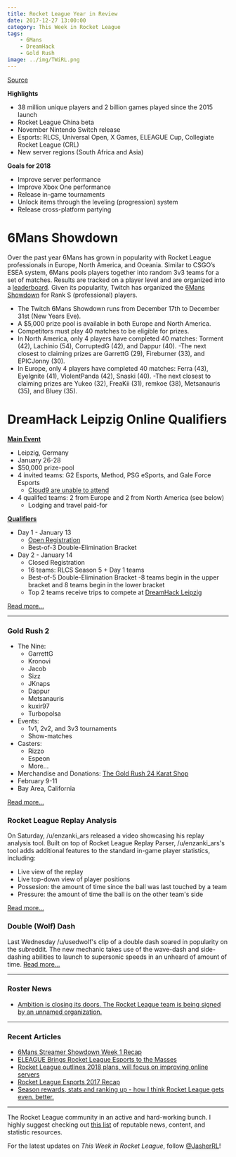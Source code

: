 ```yaml
---
title: Rocket League Year in Review
date: 2017-12-27 13:00:00
category: This Week in Rocket League
tags:
    - 6Mans
    - DreamHack
    - Gold Rush
image: ../img/TWiRL.png
---
```


[Source](https://www.rocketleague.com/news/2017-year-in-review/)

**Highlights**

- 38 million unique players and 2 billion games played since the 2015 launch
- Rocket League China beta
- November Nintendo Switch release
- Esports: RLCS, Universal Open, X Games, ELEAGUE Cup, Collegiate Rocket League (CRL)
- New server regions (South Africa and Asia)

**Goals for 2018**

- Improve server performance
- Improve Xbox One performance
- Release in-game tournaments
- Unlock items through the leveling (progression) system
- Release cross-platform partying

# 6Mans Showdown

Over the past year 6Mans has grown in popularity with Rocket League professionals in Europe, North America, and Oceania. Similar to CSGO’s ESEA system, 6Mans pools players together into random 3v3 teams for a set of matches. Results are tracked on a player level and are organized into a [leaderboard](https://docs.google.com/spreadsheets/d/13uT0TBMs99CJ-VaSDoxvZBQYukJX3My0WU_5rjfLWXQ/edit#gid=1964528333). Given its popularity, Twitch has organized the [6Mans Showdown](https://nm.reddit.com/r/RocketLeague/comments/7k4bl6/twitch_esports_presents_6mans_streamer_showdown/) for Rank S (professional) players.

- The Twitch 6Mans Showdown runs from December 17th to December 31st (New Years Eve).
- A \$5,000 prize pool is available in both Europe and North America.
- Competitors must play 40 matches to be eligible for prizes.
- In North America, only 4 players have completed 40 matches: Torment (42), Lachinio (54), CorruptedG (42), and Dappur (40).
    -The next closest to claiming prizes are GarrettG (29), Fireburner (33), and EPICJonny (30).
- In Europe, only 4 players have completed 40 matches: Ferra (43), EyeIgnite (41), ViolentPanda (42), Snaski (40).
    -The next closest to claiming prizes are Yukeo (32), FreaKii (31), remkoe (38), Metsanauris (35), and Bluey (35).

# DreamHack Leipzig Online Qualifiers

**[Main Event](https://open.dreamhack.com/2017/dreamhack-open-2018-kicks-off-at-dreamhack-leipzig-featuring-rocket-league/)**

- Leipzig, Germany
- January 26-28
- $50,000 prize-pool
- 4 invited teams: G2 Esports, Method, PSG eSports, and Gale Force Esports
    - [Cloud9 are unable to attend](https://twitter.com/Torment/status/940654219161456641)
- 4 qualifed teams: 2 from Europe and 2 from North America (see below)
    - Lodging and travel paid-for

**[Qualifiers](https://open.dreamhack.com/2017/announcing-qualifiers-for-leipzig/)**

- Day 1 - January 13
    - [Open Registration](https://smash.gg/tournament/dreamhack-open-leipzig-rocket-league/details)
    - Best-of-3 Double-Elimination Bracket
- Day 2 - January 14
    - Closed Registration
    - 16 teams: RLCS Season 5 + Day 1 teams
    - Best-of-5 Double-Elimination Bracket
        -8 teams begin in the upper bracket and 8 teams begin in the lower bracket
    - Top 2 teams receive trips to compete at [DreamHack Leipzig](https://open.dreamhack.com/2017/dreamhack-open-2018-kicks-off-at-dreamhack-leipzig-featuring-rocket-league/)

[Read more...](https://open.dreamhack.com/2017/announcing-qualifiers-for-leipzig/)

---

### Gold Rush 2

- The Nine:
    - GarrettG
    - Kronovi
    - Jacob
    - Sizz
    - JKnaps
    - Dappur
    - Metsanauris
    - kuxir97
    - Turbopolsa
- Events:
    - 1v1, 2v2, and 3v3 tournaments
    - Show-matches
- Casters:
    - Rizzo
    - Espeon
    - More...
- Merchandise and Donations: [The Gold Rush 24 Karat Shop](https://smash.gg/goldrush2/shop)
- February 9-11
- Bay Area, California

[Read more...](https://www.reddit.com/r/RocketLeague/comments/7l4rwt/gold_rush_2_has_arrived/)

### Rocket League Replay Analysis

On Saturday, /u/enzanki_ars released a video showcasing his replay analysis tool. Built on top of Rocket League Replay Parser, /u/enzanki_ars's tool adds additional features to the standard in-game player statistics, including:

- Live view of the replay
- Live top-down view of player positions
- Possesion: the amount of time since the ball was last touched by a team
- Pressure: the amount of time the ball is on the other team's side

[Read more...](https://www.reddit.com/r/RocketLeague/comments/7lqcqx/utility_rocket_league_replay_parser_v130_released/)

### Double (Wolf) Dash

Last Wednesday /u/usedwolf's clip of a double dash soared in popularity on the subreddit. The new mechanic takes use of the wave-dash and side-dashing abilities to launch to supersonic speeds in an unheard of amount of time. [Read more...](https://www.reddit.com/r/RocketLeague/comments/7l1d53/new_mechanic_usedwolf_double_dash_instant/)

---

### Roster News

- [Ambition is closing its doors. The Rocket League team is being signed by an unnamed organization.](https://twitter.com/Ambition_GG/status/945461818344067072)

---

### Recent Articles

- [6Mans Streamer Showdown Week 1 Recap](http://octane.gg/news/6-mans-streamer-showdown-week-1-recap/)
- [ELEAGUE Brings Rocket League Esports to the Masses](https://www.redbull.com/us-en/eleague-rocket-league-tv-interview)
- [Rocket League outlines 2018 plans, will focus on improving online servers](http://www.pcgamer.com/rocket-league-outlines-2018-updates-focus-on-performance-improvements-and-cross-platform-play/)
- [Rocket League Esports 2017 Recap](https://www.youtube.com/watch?v=l-HuGTezXmg)
- [Season rewards, stats and ranking up - how I think Rocket League gets even. better.](https://nm.reddit.com/r/RocketLeague/comments/7l3grp/season_rewards_stats_and_ranking_up_how_i_think/)

---

The Rocket League community in an active and hard-working bunch. I highly suggest checking out [this list](https://jasher.io/rocket-league-resources/) of reputable news, content, and statistic resources.

For the latest updates on _This Week in Rocket League_, follow [@JasherRL](https://twitter.com/JasherRL)!
